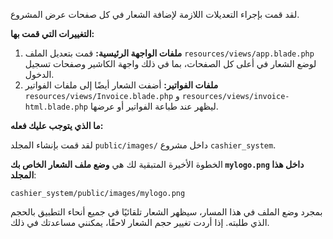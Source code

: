 لقد قمت بإجراء التعديلات اللازمة لإضافة الشعار في كل صفحات عرض المشروع.

**التغييرات التي قمت بها:**

1.  **ملفات الواجهة الرئيسية:** قمت بتعديل الملف `resources/views/app.blade.php` لوضع الشعار في أعلى كل الصفحات، بما في ذلك واجهة الكاشير وصفحات تسجيل الدخول.
2.  **ملفات الفواتير:** أضفت الشعار أيضًا إلى ملفات الفواتير `resources/views/Invoice.blade.php` و `resources/views/invoice-html.blade.php` ليظهر عند طباعة الفواتير أو عرضها.

**ما الذي يتوجب عليك فعله:**

لقد قمت بإنشاء المجلد `public/images/` داخل مشروع `cashier_system`.

الخطوة الأخيرة المتبقية لك هي **وضع ملف الشعار الخاص بك `mylogo.png` داخل هذا المجلد**:

`cashier_system/public/images/mylogo.png`

بمجرد وضع الملف في هذا المسار، سيظهر الشعار تلقائيًا في جميع أنحاء التطبيق بالحجم الذي طلبته. إذا أردت تغيير حجم الشعار لاحقًا، يمكنني مساعدتك في ذلك. 
